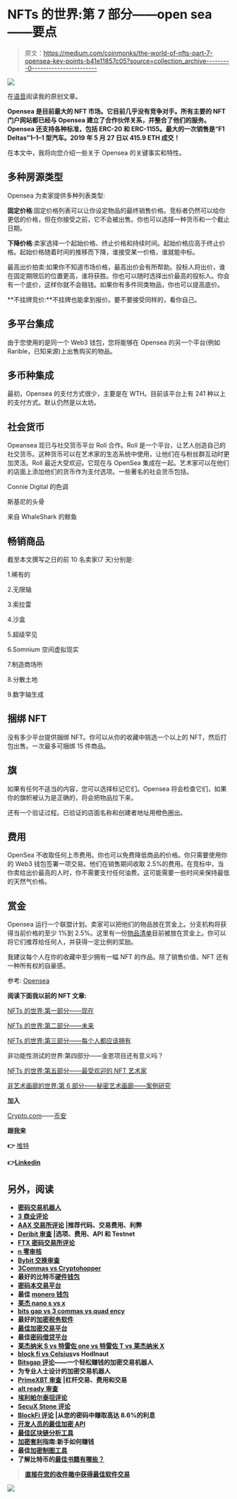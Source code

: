 # NFTs 的世界:第 7 部分——open sea——要点

> 原文：<https://medium.com/coinmonks/the-world-of-nfts-part-7-opensea-key-points-b41e11857c05?source=collection_archive---------0----------------------->

![](img/65fadff74bb7905d365eb473c048ca6c.png)

在[语音](https://www.voice.com/post/@tulip/the-world-of-nfts-part-7-opensea-key-points-1607964347-1)阅读我的原创文章。

**Opensea 是目前最大的 NFT 市场。它目前几乎没有竞争对手。所有主要的 NFT 门户网站都已经与 Opensea 建立了合作伙伴关系，并整合了他们的服务。Opensea 还支持各种标准，包括 ERC-20 和 ERC-1155。最大的一次销售是“F1 Deltas”1–1–1 型汽车。2019 年 5 月 27 日以 415.9 ETH 成交！**

在本文中，我将向您介绍一些关于 Opensea 的关键事实和特性。

## **多种房源类型**

Opensea 为卖家提供多种列表类型:

**固定价格**:固定价格列表可以让你设定物品的最终销售价格。竞标者仍然可以给你更低的价格，但在你接受之前，它不会被出售。你也可以选择一种货币和一个截止日期。

**下降价格**:卖家选择一个起始价格、终止价格和持续时间。起始价格应高于终止价格。起始价格随着时间的推移而下降，谁接受某一价格，谁就能中标。

最高出价拍卖:如果你不知道市场价格，最高出价会有所帮助。投标人将出价，谁在固定期限后的位置更高，谁将获胜。你也可以随时选择出价最高的投标人。你会有一个底价，这样你就不会赔钱。如果你有多件同类物品，你也可以提高底价。

**不挂牌竞价:**不挂牌也能拿到报价。要不要接受同样的，看你自己。

## **多平台集成**

由于您使用的是同一个 Web3 钱包，您将能够在 Opensea 的另一个平台(例如 Rarible，已知来源)上出售购买的物品。

## **多币种集成**

最初，Opensea 的支付方式很少，主要是在 WTH。目前该平台上有 241 种以上的支付方式。默认仍然是以太坊。

## **社会货币**

Opeansea 现已与社交货币平台 Roll 合作。Roll 是一个平台，让艺人创造自己的社交货币。这种货币可以在艺术家的生态系统中使用，让他们在与粉丝群互动时更加灵活。Roll 最近大受欢迎。它现在与 OpenSea 集成在一起。艺术家可以在他们的店面上添加他们的货币作为支付选项。一些著名的社会货币包括。

Connie Digital 的色调

斯基尼的头骨

来自 WhaleShark 的鲸鱼

## 畅销商品

截至本文撰写之日的前 10 名卖家(7 天)分别是:

1.稀有的

2.无限轴

3.索拉雷

4.沙盒

5.超级罕见

6.Somnium 空间虚拟现实

7.制造商场所

8.分散土地

9.数字轴生成

## **捆绑 NFT**

没有多少平台提供捆绑 NFT。你可以从你的收藏中挑选一个以上的 NFT，然后打包出售。一次最多可捆绑 15 件商品。

## **旗**

如果有任何不适当的内容，您可以选择标记它们。Opensea 将会检查它们，如果你的旗帜被认为是正确的，将会把物品拉下来。

还有一个验证过程。已验证的店面名称和创建者地址用橙色圈出。

## **费用**

OpenSea 不收取任何上市费用。你也可以免费降低商品的价格。你只需要使用你的 Web3 钱包签署一项交易。他们在销售期间收取 2.5%的费用。在竞标中，当你卖给出价最高的人时，你不需要支付任何油费。这可能需要一些时间来保持最低的天然气价格。

## **赏金**

Opensea 运行一个联盟计划。卖家可以把他们的物品放在赏金上。分支机构将获得当前价格的至少 1%到 2.5%。这里有一份[物品清单](https://opensea.io/assets?toggle%5Bhas_bounty%5D=true)目前被放在赏金上。你可以将它们推荐给任何人，并获得一定比例的奖励。

我建议每个人在你的收藏中至少拥有一幅 NFT 的作品。除了销售价值，NFT 还有一种所有权的自豪感。

参考: [Opensea](https://opensea.io/blog/guides/7-reasons-to-sell-your-nfts-on-opensea)

**阅读下面我以前的 NFT 文章:**

[NFTs 的世界:第一部分——现在](/coinmonks/the-world-of-nfts-part-1-the-present-8a2de175c2e9)

[NFTs 的世界:第二部分——未来](/coinmonks/the-world-of-nfts-part-2-the-future-eb0f9c965f55)

[NFTs 的世界:第三部分——每个人都应该拥有](https://tulip311bit.medium.com/the-world-of-nfts-part3-everybody-should-rarible-f33b5c30b65d)

非功能性测试的世界:第四部分——金恩项目还有意义吗？

[NFTs 的世界:第五部分——最受欢迎的 NFT 艺术家](https://tulip311bit.medium.com/the-world-of-nfts-part-5-favorite-nft-artists-ea1813b2959f)

[非艺术画廊的世界:第 6 部分——秘密艺术画廊——案例研究](/coinmonks/the-world-of-nfts-part-6-crypto-art-galleries-a-case-study-c6f67fb975e6)

**加入**

[Crypto.com](https://binance.com/en/register?ref=E8PCD3AF)——[币安](https://platinum.crypto.com/r/sut3pd9bzn)

**跟我来**

**👉** [推特](https://twitter.com/rumadas123)

**👉**[**Linkedin**](https://www.linkedin.com/in/ruma-das-a1439320/)

## **另外，阅读**

*   **[密码交易机器人](/coinmonks/crypto-trading-bot-c2ffce8acb2a)**
*   **[3 商业评论](/coinmonks/3commas-review-an-excellent-crypto-trading-bot-2020-1313a58bec92)**
*   **[AAX 交易所评论](/coinmonks/aax-exchange-review-2021-67c5ea09330c) |推荐代码、交易费用、利弊**
*   **[Deribit 审查](/coinmonks/deribit-review-options-fees-apis-and-testnet-2ca16c4bbdb2) |选项、费用、API 和 Testnet**
*   **[FTX 密码交易所评论](/coinmonks/ftx-crypto-exchange-review-53664ac1198f)**
*   **[n 零审核](/coinmonks/ngrave-zero-review-c465cf8307fc)**
*   **[Bybit 交换审查](/coinmonks/bybit-exchange-review-dbd570019b71)**
*   **[3Commas vs Cryptohopper](/coinmonks/cryptohopper-vs-3commas-vs-shrimpy-a2c16095b8fe)**
*   **最好的比特币[硬件钱包](/coinmonks/the-best-cryptocurrency-hardware-wallets-of-2020-e28b1c124069?source=friends_link&sk=324dd9ff8556ab578d71e7ad7658ad7c)**
*   **[密码本交易平台](/coinmonks/top-10-crypto-copy-trading-platforms-for-beginners-d0c37c7d698c)**
*   **最佳 [monero 钱包](https://blog.coincodecap.com/best-monero-wallets)**
*   **[莱杰 nano s vs x](https://blog.coincodecap.com/ledger-nano-s-vs-x)**
*   **[bits gap vs 3 commas vs quad ency](https://blog.coincodecap.com/bitsgap-3commas-quadency)**
*   **最好的[加密税务软件](/coinmonks/best-crypto-tax-tool-for-my-money-72d4b430816b)**
*   **[最佳加密交易平台](/coinmonks/the-best-crypto-trading-platforms-in-2020-the-definitive-guide-updated-c72f8b874555)**
*   **最佳[密码借贷平台](/coinmonks/top-5-crypto-lending-platforms-in-2020-that-you-need-to-know-a1b675cec3fa)**
*   **[莱杰纳米 S vs 特雷佐 one vs 特雷佐 T vs 莱杰纳米 X](https://blog.coincodecap.com/ledger-nano-s-vs-trezor-one-ledger-nano-x-trezor-t)**
*   **[block fi vs Celsius](/coinmonks/blockfi-vs-celsius-vs-hodlnaut-8a1cc8c26630)vs Hodlnaut**
*   **[Bitsgap 评论](/coinmonks/bitsgap-review-a-crypto-trading-bot-that-makes-easy-money-a5d88a336df2)——一个轻松赚钱的加密交易机器人**
*   **为专业人士设计的加密交易机器人**
*   **[PrimeXBT 审查](/coinmonks/primexbt-review-88e0815be858) |杠杆交易、费用和交易**
*   **[alt ready 审查](https://blog.coincodecap.com/altrady-reivew)**
*   **[埃利帕尔泰坦评论](/coinmonks/ellipal-titan-review-85e9071dd029)**
*   **[SecuX Stone 评论](https://blog.coincodecap.com/secux-stone-hardware-wallet-review)**
*   **[BlockFi 评论](/coinmonks/blockfi-review-53096053c097) |从您的密码中赚取高达 8.6%的利息**
*   **[开发人员的最佳加密 API](/coinmonks/best-crypto-apis-for-developers-5efe3a597a9f)**
*   **[最佳区块链分析工具](https://bitquery.io/blog/best-blockchain-analysis-tools-and-software)**
*   **[加密套利](/coinmonks/crypto-arbitrage-guide-how-to-make-money-as-a-beginner-62bfe5c868f6)指南:新手如何赚钱**
*   **最佳[加密制图工具](/coinmonks/what-are-the-best-charting-platforms-for-cryptocurrency-trading-85aade584d80)**
*   **了解比特币的[最佳书籍有哪些？](/coinmonks/what-are-the-best-books-to-learn-bitcoin-409aeb9aff4b)**

> **[直接在您的收件箱中获得最佳软件交易](/coinmonks/newsletters/coinmonks)**

**[![](img/160ce73bd06d46c2250251e7d5969f9d.png)](https://medium.com/coinmonks/newsletters/coinmonks)**